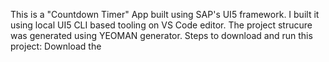 This is a "Countdown Timer" App built using SAP's UI5 framework. I built it using local UI5 CLI based tooling on VS Code editor. The project strucure was generated using YEOMAN generator. 
Steps to download and run this project:
Download the 
